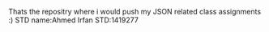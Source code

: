 Thats the repositry where i would push my JSON related class assignments :)
STD name:Ahmed Irfan
STD:1419277

